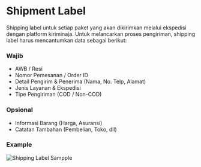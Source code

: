 # Shipment Label
Shipping label untuk setiap paket yang akan dikirimkan melalui ekspedisi dengan platform kiriminaja. Untuk melancarkan proses pengiriman, shipping label harus mencantumkan data sebagai berikut:

### Wajib
- AWB / Resi
- Nomor Pemesanan / Order ID
- Detail Pengirim & Penerima (Nama, No. Telp, Alamat)
- Jenis Layanan & Ekspedisi
- Tipe Pengiriman (COD / Non-COD)

### Opsional
- Informasi Barang (Harga, Asuransi)
- Catatan Tambahan (Pembelian, Toko, dll)

### Example
![Shipping Label Sampple](/shipping-label-1.png)
